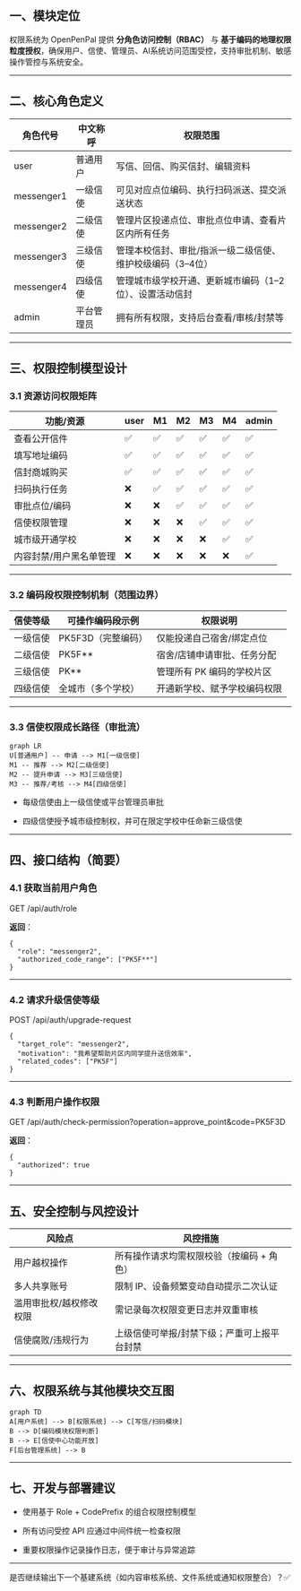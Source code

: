 ## **一、模块定位**

权限系统为 OpenPenPal 提供 **分角色访问控制（RBAC）** 与 **基于编码的地理权限粒度授权**，确保用户、信使、管理员、AI系统访问范围受控，支持审批机制、敏感操作管控与系统安全。

---

## **二、核心角色定义**

|**角色代号**|**中文称呼**|**权限范围**|
|---|---|---|
|user|普通用户|写信、回信、购买信封、编辑资料|
|messenger1|一级信使|可见对应点位编码、执行扫码派送、提交派送状态|
|messenger2|二级信使|管理片区投递点位、审批点位申请、查看片区内所有任务|
|messenger3|三级信使|管理本校信封、审批/指派一级二级信使、维护校级编码（3–4位）|
|messenger4|四级信使|管理城市级学校开通、更新城市编码（1–2位）、设置活动信封|
|admin|平台管理员|拥有所有权限，支持后台查看/审核/封禁等|

---

## **三、权限控制模型设计**

### **3.1 资源访问权限矩阵**

|**功能/资源**|**user**|**M1**|**M2**|**M3**|**M4**|**admin**|
|---|---|---|---|---|---|---|
|查看公开信件|✅|✅|✅|✅|✅|✅|
|填写地址编码|✅|✅|✅|✅|✅|✅|
|信封商城购买|✅|✅|✅|✅|✅|✅|
|扫码执行任务|❌|✅|✅|✅|✅|✅|
|审批点位/编码|❌|❌|✅|✅|✅|✅|
|信使权限管理|❌|❌|❌|✅|✅|✅|
|城市级开通学校|❌|❌|❌|❌|✅|✅|
|内容封禁/用户黑名单管理|❌|❌|❌|❌|❌|✅|

---

### **3.2 编码段权限控制机制（范围边界）**

|**信使等级**|**可操作编码段示例**|**权限说明**|
|---|---|---|
|一级信使|PK5F3D（完整编码）|仅能投递自己宿舍/绑定点位|
|二级信使|PK5F**|宿舍/店铺申请审批、任务分配|
|三级信使|PK**|管理所有 PK 编码的学校片区|
|四级信使|全城市（多个学校）|开通新学校、赋予学校编码权限|

---

### **3.3 信使权限成长路径（审批流）**

```
graph LR
U[普通用户] -- 申请 --> M1[一级信使]
M1 -- 推荐 --> M2[二级信使]
M2 -- 提升申请 --> M3[三级信使]
M3 -- 推荐/考核 --> M4[四级信使]
```

- 每级信使由上一级信使或平台管理员审批
    
- 四级信使授予城市级控制权，并可在限定学校中任命新三级信使

---

## **四、接口结构（简要）**

### **4.1 获取当前用户角色**

GET /api/auth/role

**返回**：

```
{
  "role": "messenger2",
  "authorized_code_range": ["PK5F**"]
}
```

---

### **4.2 请求升级信使等级**

POST /api/auth/upgrade-request

```
{
  "target_role": "messenger2",
  "motivation": "我希望帮助片区内同学提升送信效率",
  "related_codes": ["PK5F"]
}
```

---

### **4.3 判断用户操作权限**

GET /api/auth/check-permission?operation=approve_point&code=PK5F3D

**返回**：

```
{
  "authorized": true
}
```

---

## **五、安全控制与风控设计**

|**风险点**|**风控措施**|
|---|---|
|用户越权操作|所有操作请求均需权限校验（按编码 + 角色）|
|多人共享账号|限制 IP、设备频繁变动自动提示二次认证|
|滥用审批权/越权修改权限|需记录每次权限变更日志并双重审核|
|信使腐败/违规行为|上级信使可举报/封禁下级；严重可上报平台封禁|

---

## **六、权限系统与其他模块交互图**

```
graph TD
A[用户系统] --> B[权限系统] --> C[写信/扫码模块]
B --> D[编码模块权限判断]
B --> E[信使中心功能开放]
F[后台管理系统] --> B
```

---

## **七、开发与部署建议**

- 使用基于 Role + CodePrefix 的组合权限控制模型
    
- 所有访问受控 API 应通过中间件统一检查权限
    
- 重要权限操作记录操作日志，便于审计与异常追踪

---

是否继续输出下一个基建系统（如内容审核系统、文件系统或通知权限整合）？✅